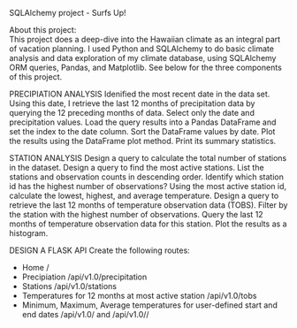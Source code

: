 
SQLAlchemy project - Surfs Up!

About this project:  
This project does a deep-dive into the Hawaiian climate as an integral part of vacation planning. I used Python and SQLAlchemy to do basic climate analysis and data exploration of my climate database, using SQLAlchemy ORM queries, Pandas, and Matplotlib. See below for the three components of this project.

PRECIPIATION ANALYSIS
Idenified the most recent date in the data set.
Using this date, I retrieve the last 12 months of precipitation data by querying the 12 preceding months of data. 
Select only the date and precipitation values.
Load the query results into a Pandas DataFrame and set the index to the date column.
Sort the DataFrame values by date.
Plot the results using the DataFrame plot method.
Print its summary statistics.

STATION ANALYSIS
Design a query to calculate the total number of stations in the dataset.
Design a query to find the most active stations.
List the stations and observation counts in descending order.
Identify which station id has the highest number of observations?
Using the most active station id, calculate the lowest, highest, and average temperature.
Design a query to retrieve the last 12 months of temperature observation data (TOBS).
Filter by the station with the highest number of observations.
Query the last 12 months of temperature observation data for this station.
Plot the results as a histogram.

DESIGN A FLASK API
Create the following routes:
 * Home /
 * Precipiation /api/v1.0/precipitation
 * Stations /api/v1.0/stations
 * Temperatures for 12 months at most active station  /api/v1.0/tobs
 * Minimum, Maximum, Average temperatures for user-defined start and end dates  /api/v1.0/<start> and /api/v1.0/<start>/<end>



